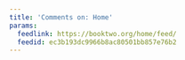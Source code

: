 ```yaml
---
title: 'Comments on: Home'
params:
  feedlink: https://booktwo.org/home/feed/
  feedid: ec3b193dc9966b8ac80501bb857e76b2
---
```

